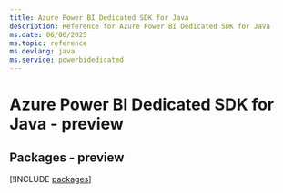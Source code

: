 ```yaml
---
title: Azure Power BI Dedicated SDK for Java
description: Reference for Azure Power BI Dedicated SDK for Java
ms.date: 06/06/2025
ms.topic: reference
ms.devlang: java
ms.service: powerbidedicated
---
```

# Azure Power BI Dedicated SDK for Java - preview
## Packages - preview
[!INCLUDE [packages](power-bi-dedicated-index.md)]